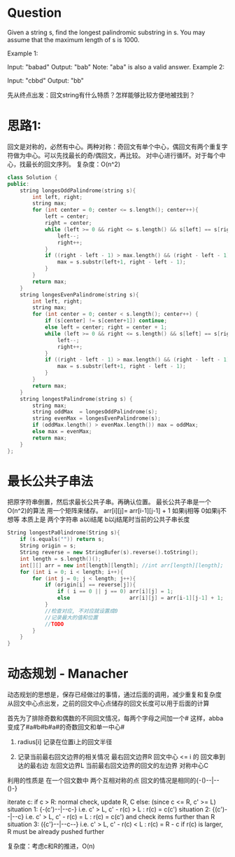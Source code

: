 # Question
Given a string s, find the longest palindromic substring in s. You may assume that the maximum length of s is 1000.

Example 1:

Input: "babad"
Output: "bab"
Note: "aba" is also a valid answer.
Example 2:

Input: "cbbd"
Output: "bb"


先从终点出发：回文string有什么特质？怎样能够比较方便地被找到？

# 思路1:
回文是对称的，必然有中心。两种对称：奇回文有单个中心，偶回文有两个重复字符做为中心。可以先找最长的奇/偶回文，再比较。
对中心进行循环。对于每个中心，找最长的回文序列。 
复杂度：O(n^2)
```c++
class Solution {
public:
    string longesOddPalindrome(string s){
        int left, right;
        string max;
        for (int center = 0; center <= s.length(); center++){
            left = center;
            right = center;
            while (left >= 0 && right <= s.length() && s[left] == s[right]){
                left--;
                right++;
            }
            if ((right - left - 1) > max.length() && (right - left - 1) > 0) {
                max = s.substr(left+1, right - left - 1);
            }
        }
        return max;
    }
    string longesEvenPalindrome(string s){
        int left, right;
        string max;
        for (int center = 0; center < s.length(); center++) {
            if (s[center] != s[center+1]) continue;
            else left = center; right = center + 1;
            while (left >= 0 && right <= s.length() && s[left] == s[right]){
                left--;
                right++;
            }
            if ((right - left - 1) > max.length() && (right - left - 1) > 0) {
                max = s.substr(left+1, right - left - 1);
            }
        }
        return max;
    }
    string longestPalindrome(string s) {
        string max;
        string oddMax  = longesOddPalindrome(s);
        string evenMax = longesEvenPalindrome(s);
        if (oddMax.length() > evenMax.length()) max = oddMax;
        else max = evenMax;
        return max;
    }
};
```
# 最长公共子串法
把原字符串倒置，然后求最长公共子串。再确认位置。
最长公共子串是一个O(n^2)的算法
用一个矩阵来储存。
arr[i][j]= arr[i-1][j-1] + 1 如果ij相等 0如果ij不想等
本质上是 两个字符串 a以i结尾 b以j结尾时当前的公共子串长度

```c++
String longestPa0lindrome(String s){
    if (s.equals("")) return s;
    String origin = s;
    String reverse = new StringBufer(s).reverse().toString();
    int length = s.length()();
    int[][] arr = new int[length][length]; //int arr[length][length];
    for (int i = 0; i < length; i++){
        for (int j = 0; j < length; j++){
            if (origin[i] == reverse[j]){
                if ( i == 0 || j == 0) arr[i][j] = 1;
                else                   arr[i][j] = arr[i-1][j-1] + 1;
            }
            //检查对应, 不对应就设置成0
            //记录最大的值和位置
            //TODO
        }
    }
} 
```

# 动态规划 - Manacher 
动态规划的思想是，保存已经做过的事情，通过后面的调用，减少重复和复杂度
从回文中心点出发，之前的回文中心点储存的回文长度可以用于后面的计算

首先为了排除奇数和偶数的不同回文情况，每两个字母之间加一个#
这样，abba变成了#a#b#b#a#的奇数回文和单一中心#

1. radius[i] 记录在位置i上的回文半径

2. 记录当前最右回文边界的相关情况
   最右回文边界R 回文中心 <= i 的 回文串到达的最右边
   左回文边界L 当前最右回文边界的回文的左边界
   对称中心C

利用的性质是 在一个回文数中 两个互相对称的点 回文的情况是相同的{-()--|--()-}

iterate c:
if c > R: normal check, update R, C
else: 
(since c <= R, c' >= L)
situation 1: {-(c')--|--c-} i.e. c' > L, c' - r(c) > L : r(c) = c(c')
situation 2: {(c')--|--c}   i.e. c' > L, c' - r(c) = L : r(c) = c(c') and check items further than R
situation 3: ({c'}--|--c--} i.e. c' > L, c' - r(c) < L : r(c) = R - c if r(c) is larger, R must be already pushed further

复杂度：考虑c和R的推进，O(n)
